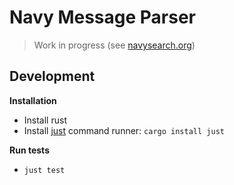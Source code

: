 Navy Message Parser
===================
> Work in progress (see [navysearch.org](https://navysearch.org))

Development
-----------

**Installation**
- Install rust
- Install [just](https://github.com/casey/just) command runner: ```cargo install just```

**Run tests**
- ```just test```
